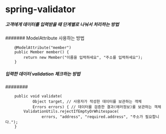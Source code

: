 # spring-validator


##### 고객에게 데이터를 입력받을 때 단계별로 나눠서 처리하는 방법
####### ModelAttribute 사용하는 방법
```
	@ModelAttribute("member") 
	public Member member() {
		return new Member("이름을 입력하세요", "주소를 입력하세요");
	}
```

##### 입력한 데이터 validation 체크하는 방법
########
```
	public void validate(
			Object target, // 사용자가 작성한 데이터를 보관하는 객체
			Errors errors) { // 데이터를 검증한 결과(에러정보)를 보관하는 객체
		ValidationUtils.rejectIfEmptyOrWhitespace(
				errors, "address", "required.address", "주소가 필요합니다.");
	}
```
